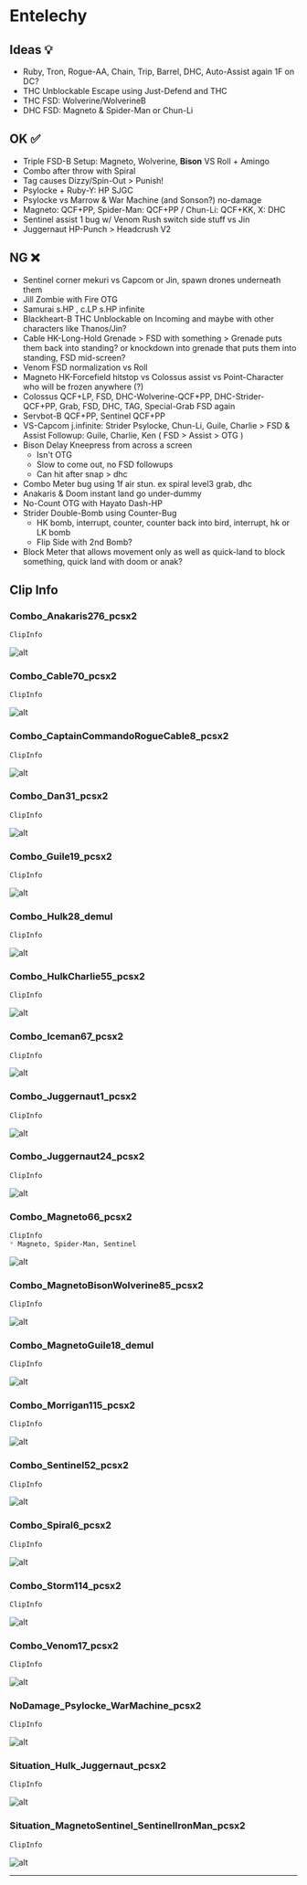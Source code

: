 # Entelechy

## Ideas 💡

* Ruby, Tron, Rogue-AA, Chain, Trip, Barrel, DHC, Auto-Assist again 1F on DC?
* THC Unblockable Escape using Just-Defend and THC
* THC FSD: Wolverine/WolverineB
* DHC FSD: Magneto & Spider-Man or Chun-Li
  
## OK ✅

* Triple FSD-B Setup: Magneto, Wolverine, **Bison** VS Roll + Amingo
* Combo after throw with Spiral
* Tag causes Dizzy/Spin-Out > Punish!
* Psylocke + Ruby-Y: HP SJGC
* Psylocke vs Marrow & War Machine (and Sonson?) no-damage
* Magneto: QCF+PP, Spider-Man: QCF+PP / Chun-Li: QCF+KK, X: DHC
* Sentinel assist 1 bug w/ Venom Rush switch side stuff vs Jin
* Juggernaut HP-Punch > Headcrush V2

## NG ❌

* Sentinel corner mekuri vs Capcom or Jin, spawn drones underneath them
* Jill Zombie with Fire OTG
* Samurai s.HP , c.LP s.HP infinite
* Blackheart-B THC Unblockable on Incoming and maybe with other characters like Thanos/Jin?
* Cable HK-Long-Hold Grenade > FSD with something > Grenade puts them back into standing? or knockdown into grenade that puts them into standing, FSD mid-screen?
* Venom FSD normalization vs Roll
* Magneto HK-Forcefield hitstop vs Colossus assist vs Point-Character who will be frozen anywhere (?)
* Colossus QCF+LP, FSD, DHC-Wolverine-QCF+PP, DHC-Strider-QCF+PP, Grab, FSD, DHC, TAG, Special-Grab FSD again
* Servbot-B QCF+PP, Sentinel QCF+PP
* VS-Capcom j.infinite: Strider Psylocke, Chun-Li, Guile, Charlie  > FSD & Assist Followup: Guile, Charlie, Ken ( FSD > Assist > OTG )
* Bison Delay Kneepress from across a screen
  * Isn't OTG
  * Slow to come out, no FSD followups
  * Can hit after snap > dhc
* Combo Meter bug using 1f air stun. ex spiral level3 grab, dhc
* Anakaris & Doom instant land go under-dummy
* No-Count OTG with Hayato Dash-HP
* Strider Double-Bomb using Counter-Bug
  * HK bomb, interrupt, counter, counter back into bird, interrupt, hk or LK bomb
  * Flip Side with 2nd Bomb?
* Block Meter that allows movement only as well as quick-land to block something, quick land with doom or anak?

## Clip Info

### Combo_Anakaris276_pcsx2

```md
ClipInfo
```

![alt](entelechy_images/Combo_Anakaris276_pcsx2.png)

### **Combo_Cable70_pcsx2**

```md
ClipInfo
```

![alt](entelechy_images/Combo_Cable70_pcsx2.png)

### Combo_CaptainCommandoRogueCable8_pcsx2

```md
ClipInfo
```

![alt](entelechy_images/Combo_CaptainCommandoRogueCable8_pcsx2.png)

### Combo_Dan31_pcsx2

```md
ClipInfo
```

![alt](entelechy_images/Combo_Dan31_pcsx2.png)

### Combo_Guile19_pcsx2

```md
ClipInfo
```

![alt](entelechy_images/Combo_Guile19_pcsx2.png)

### Combo_Hulk28_demul

```md
ClipInfo
```

![alt](entelechy_images/Combo_Hulk28_demul.png)

### Combo_HulkCharlie55_pcsx2

```md
ClipInfo
```

![alt](entelechy_images/Combo_HulkCharlie55_pcsx2.png)

### Combo_Iceman67_pcsx2

```md
ClipInfo
```

![alt](entelechy_images/Combo_Iceman67_pcsx2.png)

### Combo_Juggernaut1_pcsx2

```md
ClipInfo
```

![alt](entelechy_images/Combo_Juggernaut1_pcsx2.png)

### Combo_Juggernaut24_pcsx2

```md
ClipInfo
```

![alt](entelechy_images/Combo_Juggernaut24_pcsx2.png)

### Combo_Magneto66_pcsx2

```md
ClipInfo
* Magneto, Spider-Man, Sentinel
```

![alt](entelechy_images/Combo_Magneto66_pcsx2.png)

### Combo_MagnetoBisonWolverine85_pcsx2

```md
ClipInfo
```

![alt](entelechy_images/Combo_MagnetoBisonWolverine85_pcsx2.png)

### Combo_MagnetoGuile18_demul

```md
ClipInfo
```

![alt](entelechy_images/Combo_MagnetoGuile18_demul.png)

### Combo_Morrigan115_pcsx2

```md
ClipInfo
```

![alt](entelechy_images/Combo_Morrigan115_pcsx2.png)

### Combo_Sentinel52_pcsx2

```md
ClipInfo
```

![alt](entelechy_images/Combo_Sentinel52_pcsx2.png)

### Combo_Spiral6_pcsx2

```md
ClipInfo
```

![alt](entelechy_images/Combo_Spiral6_pcsx2.png)

### Combo_Storm114_pcsx2

```md
ClipInfo
```

![alt](entelechy_images/Combo_Storm114_pcsx2.png)

### Combo_Venom17_pcsx2

```md
ClipInfo
```

![alt](entelechy_images/Combo_Venom17_pcsx2.png)

### NoDamage_Psylocke_WarMachine_pcsx2

```md
ClipInfo
```

![alt](entelechy_images/NoDamage_Psylocke_WarMachine_pcsx2.png)

### Situation_Hulk_Juggernaut_pcsx2

```md
ClipInfo
```

![alt](entelechy_images/Situation_Hulk_Juggernaut_pcsx2.png)

### Situation_MagnetoSentinel_SentinelIronMan_pcsx2

```md
ClipInfo
```

![alt](entelechy_images/Situation_MagnetoSentinel_SentinelIronMan_pcsx2.png)
****

